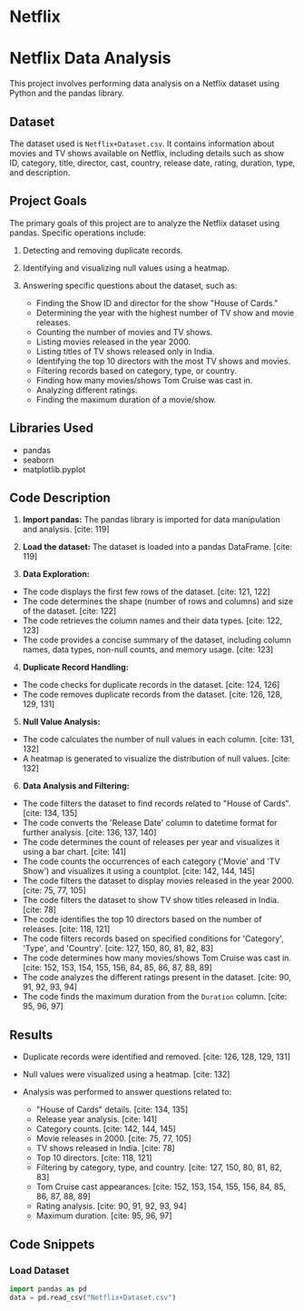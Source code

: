 # Netflix

# Netflix Data Analysis

This project involves performing data analysis on a Netflix dataset using Python and the pandas library.

## Dataset

The dataset used is `Netflix+Dataset.csv`. It contains information about movies and TV shows available on Netflix, including details such as show ID, category, title, director, cast, country, release date, rating, duration, type, and description.

## Project Goals

The primary goals of this project are to analyze the Netflix dataset using pandas. Specific operations include:

1.  Detecting and removing duplicate records.
   
2.  Identifying and visualizing null values using a heatmap.
   
3.  Answering specific questions about the dataset, such as:
    * Finding the Show ID and director for the show "House of Cards."
    * Determining the year with the highest number of TV show and movie releases.
    * Counting the number of movies and TV shows.
    * Listing movies released in the year 2000.
    * Listing titles of TV shows released only in India.
    * Identifying the top 10 directors with the most TV shows and movies.
    * Filtering records based on category, type, or country.
    * Finding how many movies/shows Tom Cruise was cast in.
    * Analyzing different ratings.
    * Finding the maximum duration of a movie/show.

## Libraries Used

* pandas
* seaborn
* matplotlib.pyplot

## Code Description

1.  **Import pandas:** The pandas library is imported for data manipulation and analysis. [cite: 119]
   
2.  **Load the dataset:** The dataset is loaded into a pandas DataFrame. [cite: 119]
   
3.  **Data Exploration:**
   * The code displays the first few rows of the dataset. [cite: 121, 122]
   * The code determines the shape (number of rows and columns) and size of the dataset. [cite: 122]
   * The code retrieves the column names and their data types. [cite: 122, 123]
   * The code provides a concise summary of the dataset, including column names, data types, non-null counts, and memory usage. [cite: 123]
4.  **Duplicate Record Handling:**
   * The code checks for duplicate records in the dataset. [cite: 124, 126]
   * The code removes duplicate records from the dataset. [cite: 126, 128, 129, 131]
5.  **Null Value Analysis:**
   * The code calculates the number of null values in each column. [cite: 131, 132]
   * A heatmap is generated to visualize the distribution of null values. [cite: 132]
6.  **Data Analysis and Filtering:**
   * The code filters the dataset to find records related to "House of Cards". [cite: 134, 135]
   * The code converts the 'Release Date' column to datetime format for further analysis. [cite: 136, 137, 140]
   * The code determines the count of releases per year and visualizes it using a bar chart. [cite: 141]
   * The code counts the occurrences of each category ('Movie' and 'TV Show') and visualizes it using a countplot. [cite: 142, 144, 145]
   * The code filters the dataset to display movies released in the year 2000. [cite: 75, 77, 105]
   * The code filters the dataset to show TV show titles released in India. [cite: 78]
   * The code identifies the top 10 directors based on the number of releases. [cite: 118, 121]
   * The code filters records based on specified conditions for 'Category', 'Type', and 'Country'. [cite: 127, 150, 80, 81, 82, 83]
   * The code determines how many movies/shows Tom Cruise was cast in. [cite: 152, 153, 154, 155, 156, 84, 85, 86, 87, 88, 89]
   * The code analyzes the different ratings present in the dataset. [cite: 90, 91, 92, 93, 94]
   * The code finds the maximum duration from the `Duration` column. [cite: 95, 96, 97]

## Results

* Duplicate records were identified and removed. [cite: 126, 128, 129, 131]
   
* Null values were visualized using a heatmap. [cite: 132]
   
* Analysis was performed to answer questions related to:
    * "House of Cards" details. [cite: 134, 135]
    * Release year analysis. [cite: 141]
    * Category counts. [cite: 142, 144, 145]
    * Movie releases in 2000. [cite: 75, 77, 105]
    * TV shows released in India. [cite: 78]
    * Top 10 directors. [cite: 118, 121]
    * Filtering by category, type, and country. [cite: 127, 150, 80, 81, 82, 83]
    * Tom Cruise cast appearances. [cite: 152, 153, 154, 155, 156, 84, 85, 86, 87, 88, 89]
    * Rating analysis. [cite: 90, 91, 92, 93, 94]
    * Maximum duration. [cite: 95, 96, 97]

## Code Snippets

### Load Dataset

```python
import pandas as pd
data = pd.read_csv("Netflix+Dataset.csv")
